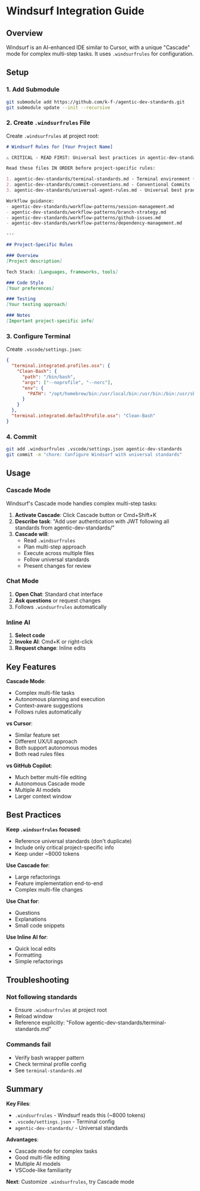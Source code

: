# Windsurf Integration Guide

## Overview

Windsurf is an AI-enhanced IDE similar to Cursor, with a unique "Cascade" mode for complex multi-step tasks. It uses `.windsurfrules` for configuration.

## Setup

### 1. Add Submodule

```bash
git submodule add https://github.com/k-f-/agentic-dev-standards.git
git submodule update --init --recursive
```

### 2. Create `.windsurfrules` File

Create `.windsurfrules` at project root:

```markdown
# Windsurf Rules for [Your Project Name]

⚠️ CRITICAL - READ FIRST: Universal best practices in agentic-dev-standards/

Read these files IN ORDER before project-specific rules:

1. agentic-dev-standards/terminal-standards.md - Terminal environment (CRITICAL)
2. agentic-dev-standards/commit-conventions.md - Conventional Commits
3. agentic-dev-standards/universal-agent-rules.md - Universal best practices

Workflow guidance:
- agentic-dev-standards/workflow-patterns/session-management.md
- agentic-dev-standards/workflow-patterns/branch-strategy.md
- agentic-dev-standards/workflow-patterns/github-issues.md
- agentic-dev-standards/workflow-patterns/dependency-management.md

---

## Project-Specific Rules

### Overview
[Project description]

Tech Stack: [Languages, frameworks, tools]

### Code Style
[Your preferences]

### Testing
[Your testing approach]

### Notes
[Important project-specific info]
```

### 3. Configure Terminal

Create `.vscode/settings.json`:

```json
{
  "terminal.integrated.profiles.osx": {
    "Clean-Bash": {
      "path": "/bin/bash",
      "args": ["--noprofile", "--norc"],
      "env": {
        "PATH": "/opt/homebrew/bin:/usr/local/bin:/usr/bin:/bin:/usr/sbin:/sbin"
      }
    }
  },
  "terminal.integrated.defaultProfile.osx": "Clean-Bash"
}
```

### 4. Commit

```bash
git add .windsurfrules .vscode/settings.json agentic-dev-standards
git commit -m "chore: Configure Windsurf with universal standards"
```

## Usage

### Cascade Mode

Windsurf's Cascade mode handles complex multi-step tasks:

1. **Activate Cascade**: Click Cascade button or Cmd+Shift+K
2. **Describe task**: "Add user authentication with JWT following all standards from agentic-dev-standards/"
3. **Cascade will**:
   - Read `.windsurfrules`
   - Plan multi-step approach
   - Execute across multiple files
   - Follow universal standards
   - Present changes for review

### Chat Mode

1. **Open Chat**: Standard chat interface
2. **Ask questions** or request changes
3. Follows `.windsurfrules` automatically

### Inline AI

1. **Select code**
2. **Invoke AI**: Cmd+K or right-click
3. **Request change**: Inline edits

## Key Features

**Cascade Mode**:
- Complex multi-file tasks
- Autonomous planning and execution
- Context-aware suggestions
- Follows rules automatically

**vs Cursor**:
- Similar feature set
- Different UX/UI approach
- Both support autonomous modes
- Both read rules files

**vs GitHub Copilot**:
- Much better multi-file editing
- Autonomous Cascade mode
- Multiple AI models
- Larger context window

## Best Practices

**Keep `.windsurfrules` focused**:
- Reference universal standards (don't duplicate)
- Include only critical project-specific info
- Keep under ~8000 tokens

**Use Cascade for**:
- Large refactorings
- Feature implementation end-to-end
- Complex multi-file changes

**Use Chat for**:
- Questions
- Explanations
- Small code snippets

**Use Inline AI for**:
- Quick local edits
- Formatting
- Simple refactorings

## Troubleshooting

### Not following standards

- Ensure `.windsurfrules` at project root
- Reload window
- Reference explicitly: "Follow agentic-dev-standards/terminal-standards.md"

### Commands fail

- Verify bash wrapper pattern
- Check terminal profile config
- See `terminal-standards.md`

## Summary

**Key Files**:
- `.windsurfrules` - Windsurf reads this (~8000 tokens)
- `.vscode/settings.json` - Terminal config
- `agentic-dev-standards/` - Universal standards

**Advantages**:
- Cascade mode for complex tasks
- Good multi-file editing
- Multiple AI models
- VSCode-like familiarity

**Next**: Customize `.windsurfrules`, try Cascade mode
